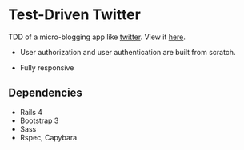 Test-Driven Twitter
===================
TDD of a micro-blogging app like [twitter](https://twitter.com/thedanbender).
View it [here](https://tdd-twitter.herokuapp.com/).

* User authorization and user authentication are built from scratch.
<!--  -->
* Fully responsive

## Dependencies
* Rails 4
* Bootstrap 3
* Sass
* Rspec, Capybara